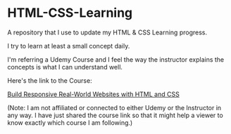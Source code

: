 # HTML-CSS-Learning

A repository that I use to update my HTML & CSS Learning progress.

I try to learn at least a small concept daily.

I'm referring a Udemy Course and I feel the way the instructor explains the concepts is what I can understand well.

Here's the link to the Course:

[Build Responsive Real-World Websites with HTML and CSS](https://www.udemy.com/course/design-and-develop-a-killer-website-with-html5-and-css3/)

(Note: I am not affiliated or connected to either Udemy or the Instructor in any way. I have just shared the course link so that it might help a viewer to know exactly which course I am following.)
